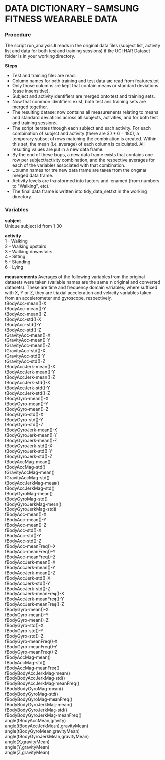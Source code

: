 # DATA DICTIONARY – SAMSUNG FITNESS WEARABLE DATA

### Procedure
The script run_analysis.R reads in the original data files (subject list, activity list and data for both test and training sessions) if the UCI HAR Dataset folder is in your working directory.  
  
**Steps**
- Test and training files are read.
- Column names for both training and test data are read from features.txt
- Only those columns are kept that contain means or standard deviations (case insensitive).
- Subject and activity identifiers are merged onto test and training sets.
- Now that common identifiers exist, both test and training sets are merged together.
- The resulting dataset now contains all measurements relating to means and standard deviations across all subjects, activities, and for both test and training sessions.
- The script iterates through each subject and each activity. For each combination of subject and activity (there are 30 * 6 = 180), a temporary subset of rows matching the combination is created. Within this set, the mean (i.e. average) of each column is calculated. All resulting values are put in a new data frame.
- By the end of these loops, a new data frame exists that contains one row per subject/activity combination, and the respective averages for each of the variables associated with that combination.
- Column names for the new data frame are taken from the original merged data frame.
- Activity levels are transformed into factors and renamed (from numbers to "Walking", etc).
- The final data frame is written into tidy\_data_set.txt in the working directory.
  
  
### Variables
**subject**  
Unique subject id from 1-30  
  
**activity**  
1 - Walking  
2 - Walking upstairs  
3 - Walking downstairs  
4 - Sitting  
5 - Standing  
6 - Lying  
  
**measurements**
Averages of the following variables from the original datasets were taken (variable names are the same in original and converted datasets). These are time and frequency domain variables; where suffixed with X, Y or Z, they are triaxial acceleration and velocity variables taken from an accelerometer and gyroscope, respectively.  
tBodyAcc-mean()-X  
tBodyAcc-mean()-Y  
tBodyAcc-mean()-Z  
tBodyAcc-std()-X  
tBodyAcc-std()-Y  
tBodyAcc-std()-Z  
tGravityAcc-mean()-X  
tGravityAcc-mean()-Y  
tGravityAcc-mean()-Z  
tGravityAcc-std()-X  
tGravityAcc-std()-Y  
tGravityAcc-std()-Z  
tBodyAccJerk-mean()-X  
tBodyAccJerk-mean()-Y  
tBodyAccJerk-mean()-Z  
tBodyAccJerk-std()-X  
tBodyAccJerk-std()-Y  
tBodyAccJerk-std()-Z  
tBodyGyro-mean()-X  
tBodyGyro-mean()-Y  
tBodyGyro-mean()-Z  
tBodyGyro-std()-X  
tBodyGyro-std()-Y  
tBodyGyro-std()-Z  
tBodyGyroJerk-mean()-X  
tBodyGyroJerk-mean()-Y  
tBodyGyroJerk-mean()-Z  
tBodyGyroJerk-std()-X  
tBodyGyroJerk-std()-Y  
tBodyGyroJerk-std()-Z  
tBodyAccMag-mean()  
tBodyAccMag-std()  
tGravityAccMag-mean()  
tGravityAccMag-std()  
tBodyAccJerkMag-mean()  
tBodyAccJerkMag-std()  
tBodyGyroMag-mean()  
tBodyGyroMag-std()  
tBodyGyroJerkMag-mean()  
tBodyGyroJerkMag-std()  
fBodyAcc-mean()-X  
fBodyAcc-mean()-Y  
fBodyAcc-mean()-Z  
fBodyAcc-std()-X  
fBodyAcc-std()-Y  
fBodyAcc-std()-Z  
fBodyAcc-meanFreq()-X  
fBodyAcc-meanFreq()-Y  
fBodyAcc-meanFreq()-Z  
fBodyAccJerk-mean()-X  
fBodyAccJerk-mean()-Y  
fBodyAccJerk-mean()-Z  
fBodyAccJerk-std()-X  
fBodyAccJerk-std()-Y  
fBodyAccJerk-std()-Z  
fBodyAccJerk-meanFreq()-X  
fBodyAccJerk-meanFreq()-Y  
fBodyAccJerk-meanFreq()-Z  
fBodyGyro-mean()-X  
fBodyGyro-mean()-Y  
fBodyGyro-mean()-Z  
fBodyGyro-std()-X  
fBodyGyro-std()-Y  
fBodyGyro-std()-Z  
fBodyGyro-meanFreq()-X  
fBodyGyro-meanFreq()-Y  
fBodyGyro-meanFreq()-Z  
fBodyAccMag-mean()  
fBodyAccMag-std()  
fBodyAccMag-meanFreq()  
fBodyBodyAccJerkMag-mean()  
fBodyBodyAccJerkMag-std()  
fBodyBodyAccJerkMag-meanFreq()  
fBodyBodyGyroMag-mean()  
fBodyBodyGyroMag-std()  
fBodyBodyGyroMag-meanFreq()  
fBodyBodyGyroJerkMag-mean()  
fBodyBodyGyroJerkMag-std()  
fBodyBodyGyroJerkMag-meanFreq()  
angle(tBodyAccMean,gravity)  
angle(tBodyAccJerkMean),gravityMean)  
angle(tBodyGyroMean,gravityMean)  
angle(tBodyGyroJerkMean,gravityMean)  
angle(X,gravityMean)  
angle(Y,gravityMean)  
angle(Z,gravityMean)  
